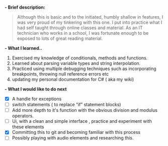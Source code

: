 **-  Brief description:**
> Although this is basic and to the initiated, humbly shallow in features, I was very proud of my tinkering with this one.
I put into practice what I had self taught through online classes and material. As an IT technician who works in a school,
I was fortunate enough to be exposed to lots of great reading material.


**- What I learned..**
1. Exercised my knowledge of conditionals, methods and functions.
2. Learned about parsing variable types and string interpolation.
3. Practiced using multiple debugging techniques such as incorporating breakpoints, throwing null reference errors etc
4. updating my personal documentation for C# ( aka my wiki)

**- What I would like to do next**
* [x] A handle for exceptions 
* [ ] switch statements ( to replace “if” statement blocks) 
* [ ] Add more depth to it's function with the obvious division and modulus operators.
* [ ] Ui, with a clean and simple interface , practice and experiment with these elements
* [x] Committing this to git and becoming familiar with this process
* [ ] Possibly playing with audio elements and researching this.

